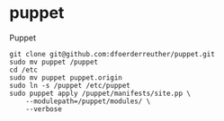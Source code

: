 puppet
======

Puppet


	git clone git@github.com:dfoerderreuther/puppet.git
	sudo mv puppet /puppet
	cd /etc
	sudo mv puppet puppet.origin
	sudo ln -s /puppet /etc/puppet
	sudo puppet apply /puppet/manifests/site.pp \
		--modulepath=/puppet/modules/ \
		--verbose

